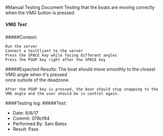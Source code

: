 #Manual Testing Document 
Testing that the boats are moving 
correctly when the VMG button is pressed

##### VMG Test
#####Context:
    
    Run the server
    Connect a testClient to the server
    Press the SPACE key while facing different angles
    Press the PGUP key right after the SPACE key
    
#####Expected Results:
    The boat should move smoothly to the closest VMG angle when it's pressed  
    once outside of the deadzone.
    
    After the PGUP key is pressed, the boat should stop snapping to the  
    VMG angle and the user should be in control again.
    

####Testing log:
#####Test:
- Date: 8/8/17
- Commit: 078cf84
- Performed By: Sam Bates
- Result: Pass

    

    

